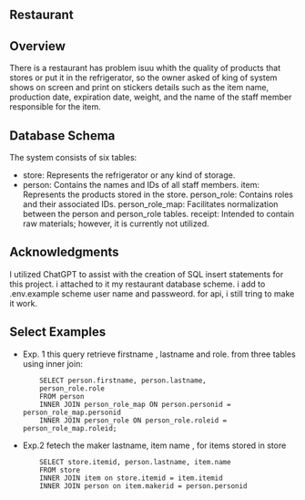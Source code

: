 ## Restaurant
## Overview
There is a restaurant has problem isuu whith the quality of products that stores or put it in the refrigerator, so the owner asked of king of system shows on screen and print on stickers details such as the item name, production date, expiration date, weight, and the name of the staff member responsible for the item.

## Database Schema
The system consists of six tables:

- store: Represents the refrigerator or any kind of storage.
- person: Contains the names and IDs of all staff members.
item: Represents the products stored in the store.
person_role: Contains roles and their associated IDs.
person_role_map: Facilitates normalization between the person and person_role tables.
receipt: Intended to contain raw materials; however, it is currently not utilized.
## Acknowledgments
I utilized ChatGPT to assist with the creation of SQL insert statements for this project.
i attached to it my restaurant database scheme.
i add to .env.example scheme user name and passweord.
for api, i still tring to make it work.
## Select Examples
- Exp. 1
this query retrieve firstname , lastname and role. from three tables using inner join:

          SELECT person.firstname, person.lastname,
          person_role.role
          FROM person
          INNER JOIN person_role_map ON person.personid = person_role_map.personid
          INNER JOIN person_role ON person_role.roleid = person_role_map.roleid;

- Exp.2
fetech the maker lastname, item name , for items stored in store

          SELECT store.itemid, person.lastname, item.name
          FROM store
          INNER JOIN item on store.itemid = item.itemid
          INNER JOIN person on item.makerid = person.personid
